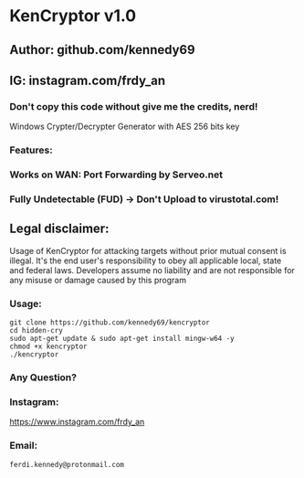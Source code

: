 # KenCryptor v1.0
## Author: github.com/kennedy69
## IG: instagram.com/frdy_an
### Don't copy this code without give me the credits, nerd! 

Windows Crypter/Decrypter Generator with AES 256 bits key

### Features:
### Works on WAN: Port Forwarding by Serveo.net
### Fully Undetectable (FUD) -> Don't Upload to virustotal.com!

## Legal disclaimer:

Usage of KenCryptor for attacking targets without prior mutual consent is illegal. It's the end user's responsibility to obey all applicable local, state and federal laws. Developers assume no liability and are not responsible for any misuse or damage caused by this program 

### Usage:
```
git clone https://github.com/kennedy69/kencryptor
cd hidden-cry
sudo apt-get update & sudo apt-get install mingw-w64 -y
chmod +x kencryptor
./kencryptor
```

### Any Question?
### Instagram:
https://www.instagram.com/frdy_an
### Email:
```ferdi.kennedy@protonmail.com```


